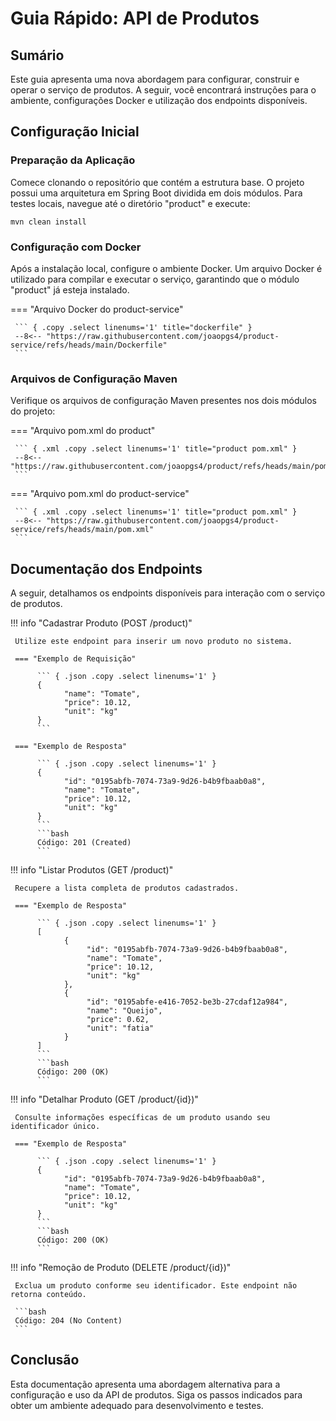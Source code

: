 # Guia Rápido: API de Produtos

## Sumário

Este guia apresenta uma nova abordagem para configurar, construir e operar o serviço de produtos. A seguir, você encontrará instruções para o ambiente, configurações Docker e utilização dos endpoints disponíveis.

## Configuração Inicial

### Preparação da Aplicação

Comece clonando o repositório que contém a estrutura base. O projeto possui uma arquitetura em Spring Boot dividida em dois módulos. Para testes locais, navegue até o diretório "product" e execute:

    mvn clean install

### Configuração com Docker

Após a instalação local, configure o ambiente Docker. Um arquivo Docker é utilizado para compilar e executar o serviço, garantindo que o módulo "product" já esteja instalado.

=== "Arquivo Docker do product-service"

     ``` { .copy .select linenums='1' title="dockerfile" }
     --8<-- "https://raw.githubusercontent.com/joaopgs4/product-service/refs/heads/main/Dockerfile"
     ```

### Arquivos de Configuração Maven

Verifique os arquivos de configuração Maven presentes nos dois módulos do projeto:

=== "Arquivo pom.xml do product"

     ``` { .xml .copy .select linenums='1' title="product pom.xml" }
     --8<-- "https://raw.githubusercontent.com/joaopgs4/product/refs/heads/main/pom.xml"
     ```

=== "Arquivo pom.xml do product-service"

     ``` { .xml .copy .select linenums='1' title="product pom.xml" }
     --8<-- "https://raw.githubusercontent.com/joaopgs4/product-service/refs/heads/main/pom.xml"
     ```

## Documentação dos Endpoints

A seguir, detalhamos os endpoints disponíveis para interação com o serviço de produtos.

!!! info "Cadastrar Produto (POST /product)"

     Utilize este endpoint para inserir um novo produto no sistema.

     === "Exemplo de Requisição"

          ``` { .json .copy .select linenums='1' }
          {
                "name": "Tomate",
                "price": 10.12,
                "unit": "kg"
          }
          ```

     === "Exemplo de Resposta"

          ``` { .json .copy .select linenums='1' }
          {
                "id": "0195abfb-7074-73a9-9d26-b4b9fbaab0a8",
                "name": "Tomate",
                "price": 10.12,
                "unit": "kg"
          }
          ```
          ```bash
          Código: 201 (Created)
          ```

!!! info "Listar Produtos (GET /product)"

     Recupere a lista completa de produtos cadastrados.

     === "Exemplo de Resposta"

          ``` { .json .copy .select linenums='1' }
          [
                {
                     "id": "0195abfb-7074-73a9-9d26-b4b9fbaab0a8",
                     "name": "Tomate",
                     "price": 10.12,
                     "unit": "kg"
                },
                {
                     "id": "0195abfe-e416-7052-be3b-27cdaf12a984",
                     "name": "Queijo",
                     "price": 0.62,
                     "unit": "fatia"
                }
          ]
          ```
          ```bash
          Código: 200 (OK)
          ```

!!! info "Detalhar Produto (GET /product/{id})"

     Consulte informações específicas de um produto usando seu identificador único.

     === "Exemplo de Resposta"

          ``` { .json .copy .select linenums='1' }
          {
                "id": "0195abfb-7074-73a9-9d26-b4b9fbaab0a8",
                "name": "Tomate",
                "price": 10.12,
                "unit": "kg"
          }
          ```
          ```bash
          Código: 200 (OK)
          ```

!!! info "Remoção de Produto (DELETE /product/{id})"

     Exclua um produto conforme seu identificador. Este endpoint não retorna conteúdo.

     ```bash
     Código: 204 (No Content)
     ```

## Conclusão

Esta documentação apresenta uma abordagem alternativa para a configuração e uso da API de produtos. Siga os passos indicados para obter um ambiente adequado para desenvolvimento e testes.

